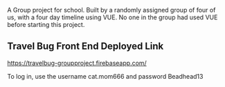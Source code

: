 A Group project for school. Built by a randomly assigned group of four of us, with a four day timeline using VUE. No one in the group had used VUE before starting this project.

## Travel Bug Front End Deployed Link

https://travelbug-groupproject.firebaseapp.com/

To log in, use the username cat.mom666 and password Beadhead13